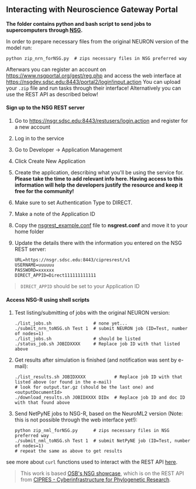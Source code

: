 ## Interacting with Neuroscience Gateway Portal

**The folder contains python and bash script to send jobs to supercomputers through [NSG](https://www.nsgportal.org/).**

In order to prepare necessary files from the original NEURON version of the model run:

    python zip_nrn_forNSG.py  # zips necessary files in NSG preferred way

Afterwars you can register an account on https://www.nsgportal.org/gest/reg.php and access the web interface at https://nsgdev.sdsc.edu:8443/portal2/login!input.action
You can upload your `.zip` file and run tasks through their interface! Alternatively you can use the REST API as described below!


#### Sign up to the NSG REST server

1. Go to https://nsgr.sdsc.edu:8443/restusers/login.action and register for a new account
2. Log in to the service
3. Go to Developer -> Application Management
4. Click Create New Application
5. Create the application, describing what you'll be using the service for. **Please take the time to add relevant info here. Having access to this information will help the developers justify the resource and keep it free for the community!**
6. Make sure to set Authentication Type to DIRECT.
7. Make a note of the Application ID
8. Copy the [nsgrest_example.conf](https://github.com/mbezaire/ca1/blob/development/NSG/nsgrest_example.conf) file to **nsgrest.conf** and move it to your home folder
9. Update the details there with the information you entered on the NSG REST server:

    ```
    URL=https://nsgr.sdsc.edu:8443/cipresrest/v1
    USERNAME=uuuuuu
    PASSWORD=xxxxxx
    DIRECT_APPID=Direct111111111111
   ```
   
> `DIRECT_APPID` should be set to your Application ID


#### Access NSG-R using shell scripts

1. Test listing/submitting of jobs with the original NEURON version:

    ```
    ./list_jobs.sh                # none yet...
    ./submit_nrn_toNSG.sh Test 1  # submit NEURON job (ID=Test, number of nodes=1)
    ./list_jobs.sh                # should be listed
    ./status_job.sh JOBIDXXXX     # Replace job ID with that listed above
    ```
    
2. Get results after simulation is finished (and notification was sent by e-mail):

    ```
    ./list_results.sh JOBIDXXXX           # Replace job ID with that listed above (or found in the e-mail)
    # look for output.tar.gz (should be the last one) and <outputDocumentId>
    ./download_results.sh JOBIDXXXX DIDx  # Replace job ID and doc ID with that found above
    ```
    
3. Send NetPyNE jobs to NSG-R, based on the NeuroML2 version (Note: this is not possible through the web interface yet!):

    ```
    python zip_nml_forNSG.py      # zips necessary files in NSG preferred way
    ./submit_nml_toNSG.sh Test 1  # submit NetPyNE job (ID=Test, number of nodes=1)
    # repeat the same as above to get results
    ```
    
see more about `curl` functions used to interact with the REST API [here](https://www.nsgportal.org/guide.html).


> This work is based [OSB's NSG showcase](https://github.com/OpenSourceBrain/NSGPortalShowcase/tree/master/NSG-R), which is on the REST API from [CIPRES - Cyberinfrastructure for Phylogenetic Research](http://www.phylo.org/index.php/news/detail/announcing-cipres-restful-services-a-new-way-to-use-cipres).




